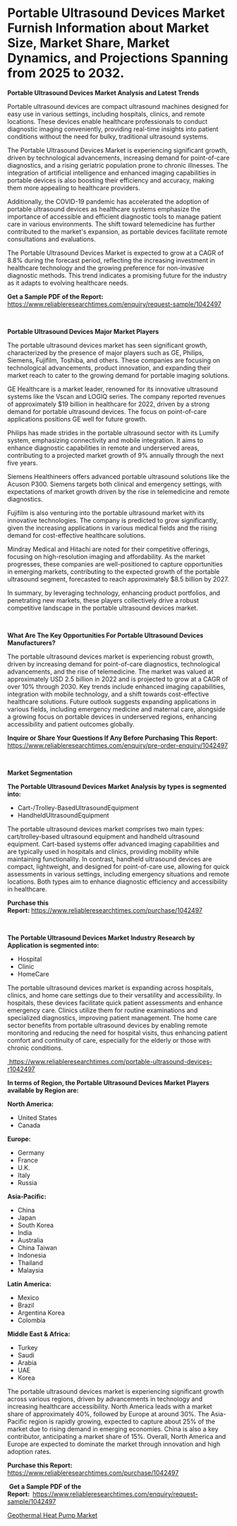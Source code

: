 <p><h1>Portable Ultrasound Devices Market Furnish Information about Market Size, Market Share, Market Dynamics, and Projections Spanning from 2025 to 2032.</h1></p><p><strong>Portable Ultrasound Devices Market Analysis and Latest Trends</strong></p>
<p><p>Portable ultrasound devices are compact ultrasound machines designed for easy use in various settings, including hospitals, clinics, and remote locations. These devices enable healthcare professionals to conduct diagnostic imaging conveniently, providing real-time insights into patient conditions without the need for bulky, traditional ultrasound systems.</p><p>The Portable Ultrasound Devices Market is experiencing significant growth, driven by technological advancements, increasing demand for point-of-care diagnostics, and a rising geriatric population prone to chronic illnesses. The integration of artificial intelligence and enhanced imaging capabilities in portable devices is also boosting their efficiency and accuracy, making them more appealing to healthcare providers.</p><p>Additionally, the COVID-19 pandemic has accelerated the adoption of portable ultrasound devices as healthcare systems emphasize the importance of accessible and efficient diagnostic tools to manage patient care in various environments. The shift toward telemedicine has further contributed to the market's expansion, as portable devices facilitate remote consultations and evaluations.</p><p>The Portable Ultrasound Devices Market is expected to grow at a CAGR of 8.8% during the forecast period, reflecting the increasing investment in healthcare technology and the growing preference for non-invasive diagnostic methods. This trend indicates a promising future for the industry as it adapts to evolving healthcare needs.</p></p>
<p><strong>Get a Sample PDF of the Report:&nbsp;</strong> <a href="https://www.reliableresearchtimes.com/enquiry/request-sample/1042497?utm_campaign=2931&utm_medium=2&utm_source=Github&utm_content=ia&utm_term=08042025&utm_id=portable-ultrasound-devices">https://www.reliableresearchtimes.com/enquiry/request-sample/1042497</a></p>
<p>&nbsp;</p>
<p><strong>Portable Ultrasound Devices Major Market Players</strong></p>
<p><p>The portable ultrasound devices market has seen significant growth, characterized by the presence of major players such as GE, Philips, Siemens, Fujifilm, Toshiba, and others. These companies are focusing on technological advancements, product innovation, and expanding their market reach to cater to the growing demand for portable imaging solutions.</p><p>GE Healthcare is a market leader, renowned for its innovative ultrasound systems like the Vscan and LOGIQ series. The company reported revenues of approximately $19 billion in healthcare for 2022, driven by a strong demand for portable ultrasound devices. The focus on point-of-care applications positions GE well for future growth.</p><p>Philips has made strides in the portable ultrasound sector with its Lumify system, emphasizing connectivity and mobile integration. It aims to enhance diagnostic capabilities in remote and underserved areas, contributing to a projected market growth of 9% annually through the next five years.</p><p>Siemens Healthineers offers advanced portable ultrasound solutions like the Acuson P300. Siemens targets both clinical and emergency settings, with expectations of market growth driven by the rise in telemedicine and remote diagnostics.</p><p>Fujifilm is also venturing into the portable ultrasound market with its innovative technologies. The company is predicted to grow significantly, given the increasing applications in various medical fields and the rising demand for cost-effective healthcare solutions.</p><p>Mindray Medical and Hitachi are noted for their competitive offerings, focusing on high-resolution imaging and affordability. As the market progresses, these companies are well-positioned to capture opportunities in emerging markets, contributing to the expected growth of the portable ultrasound segment, forecasted to reach approximately $8.5 billion by 2027. </p><p>In summary, by leveraging technology, enhancing product portfolios, and penetrating new markets, these players collectively drive a robust competitive landscape in the portable ultrasound devices market.</p></p>
<p>&nbsp;</p>
<p><strong>What Are The Key Opportunities For Portable Ultrasound Devices Manufacturers?</strong></p>
<p><p>The portable ultrasound devices market is experiencing robust growth, driven by increasing demand for point-of-care diagnostics, technological advancements, and the rise of telemedicine. The market was valued at approximately USD 2.5 billion in 2022 and is projected to grow at a CAGR of over 10% through 2030. Key trends include enhanced imaging capabilities, integration with mobile technology, and a shift towards cost-effective healthcare solutions. Future outlook suggests expanding applications in various fields, including emergency medicine and maternal care, alongside a growing focus on portable devices in underserved regions, enhancing accessibility and patient outcomes globally.</p></p>
<p><strong>Inquire or Share Your Questions If Any Before Purchasing This Report:</strong> <a href="https://www.reliableresearchtimes.com/enquiry/pre-order-enquiry/1042497?utm_campaign=2931&utm_medium=2&utm_source=Github&utm_content=ia&utm_term=08042025&utm_id=portable-ultrasound-devices">https://www.reliableresearchtimes.com/enquiry/pre-order-enquiry/1042497</a></p>
<p>&nbsp;</p>
<p><strong>Market Segmentation</strong></p>
<p><strong>The Portable Ultrasound Devices Market Analysis by types is segmented into:</strong></p>
<p><ul><li>Cart-/Trolley-BasedUltrasoundEquipment</li><li>HandheldUltrasoundEquipment</li></ul></p>
<p><p>The portable ultrasound devices market comprises two main types: cart/trolley-based ultrasound equipment and handheld ultrasound equipment. Cart-based systems offer advanced imaging capabilities and are typically used in hospitals and clinics, providing mobility while maintaining functionality. In contrast, handheld ultrasound devices are compact, lightweight, and designed for point-of-care use, allowing for quick assessments in various settings, including emergency situations and remote locations. Both types aim to enhance diagnostic efficiency and accessibility in healthcare.</p></p>
<p><strong>Purchase this Report:&nbsp;</strong><a href="https://www.reliableresearchtimes.com/purchase/1042497?utm_campaign=2931&utm_medium=2&utm_source=Github&utm_content=ia&utm_term=08042025&utm_id=portable-ultrasound-devices">https://www.reliableresearchtimes.com/purchase/1042497</a></p>
<p>&nbsp;</p>
<p><strong>The Portable Ultrasound Devices Market Industry Research by Application is segmented into:</strong></p>
<p><ul><li>Hospital</li><li>Clinic</li><li>HomeCare</li></ul></p>
<p><p>The portable ultrasound devices market is expanding across hospitals, clinics, and home care settings due to their versatility and accessibility. In hospitals, these devices facilitate quick patient assessments and enhance emergency care. Clinics utilize them for routine examinations and specialized diagnostics, improving patient management. The home care sector benefits from portable ultrasound devices by enabling remote monitoring and reducing the need for hospital visits, thus enhancing patient comfort and continuity of care, especially for the elderly or those with chronic conditions.</p></p>
<p><a href="https://www.reliableresearchtimes.com/portable-ultrasound-devices-r1042497?utm_campaign=2931&utm_medium=2&utm_source=Github&utm_content=ia&utm_term=08042025&utm_id=portable-ultrasound-devices">&nbsp;https://www.reliableresearchtimes.com/portable-ultrasound-devices-r1042497</a></p>
<p><strong>In terms of Region, the Portable Ultrasound Devices Market Players available by Region are:</strong></p>
<p>
    <p> <strong> North America: </strong>
        <ul>
            <li>United States</li>
            <li>Canada</li>
        </ul>
        </p> 
    <p> <strong> Europe: </strong>
        <ul>
            <li>Germany</li>
            <li>France</li>
            <li>U.K.</li>
            <li>Italy</li>
            <li>Russia</li>
        </ul>
        </p> 
    <p> <strong> Asia-Pacific: </strong>
        <ul>
            <li>China</li>
            <li>Japan</li>
            <li>South Korea</li>
            <li>India</li>
            <li>Australia</li>
            <li>China Taiwan</li>
            <li>Indonesia</li>
            <li>Thailand</li>
            <li>Malaysia</li>
        </ul>
        </p> 
    <p> <strong> Latin America: </strong>
        <ul>
            <li>Mexico</li>
            <li>Brazil</li>
            <li>Argentina Korea</li>
            <li>Colombia</li>
        </ul>
        </p> 
    <p> <strong> Middle East & Africa: </strong>
        <ul>
            <li>Turkey</li>
            <li>Saudi</li>
            <li>Arabia</li>
            <li>UAE</li>
            <li>Korea</li>
        </ul>
    </p>
    </p>
<p><p>The portable ultrasound devices market is experiencing significant growth across various regions, driven by advancements in technology and increasing healthcare accessibility. North America leads with a market share of approximately 40%, followed by Europe at around 30%. The Asia-Pacific region is rapidly growing, expected to capture about 25% of the market due to rising demand in emerging economies. China is also a key contributor, anticipating a market share of 15%. Overall, North America and Europe are expected to dominate the market through innovation and high adoption rates.</p></p>
<p><strong>Purchase this Report: </strong><a href="https://www.reliableresearchtimes.com/purchase/1042497?utm_campaign=2931&utm_medium=2&utm_source=Github&utm_content=ia&utm_term=08042025&utm_id=portable-ultrasound-devices">https://www.reliableresearchtimes.com/purchase/1042497</a></p>
<p>&nbsp;<strong>Get a Sample PDF of the Report:&nbsp;&nbsp;</strong><a href="https://www.reliableresearchtimes.com/enquiry/request-sample/1042497?utm_campaign=2931&utm_medium=2&utm_source=Github&utm_content=ia&utm_term=08042025&utm_id=portable-ultrasound-devices">https://www.reliableresearchtimes.com/enquiry/request-sample/1042497</a></p>
<p><strong></strong></p>
<p><p><a href="https://github.com/tselahiara/Market-Research-Report-List-1/blob/main/geothermal-heat-pump-market.md?utm_campaign=2931&utm_medium=2&utm_source=Github&utm_content=ia&utm_term=08042025&utm_id=portable-ultrasound-devices">Geothermal Heat Pump Market</a></p></p>
